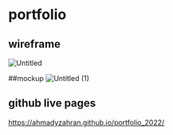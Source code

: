 # portfolio

## wireframe

![Untitled](https://user-images.githubusercontent.com/109509040/182004548-0dee570c-82c6-4468-bab7-d96d33bef7a8.png)

##mockup
![Untitled (1)](https://user-images.githubusercontent.com/109509040/182004560-448091b4-9957-4886-9d91-e413946673b8.png)

## github live pages     
https://ahmadyzahran.github.io/portfolio_2022/
